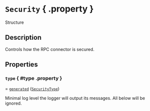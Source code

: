# ``Security`` { .property }
Structure

## Description

Controls how the RPC connector is secured.

## Properties

### ``type`` { #type .property }
= [``generated``](SecurityType#generated) ([``SecurityType``](SecurityType))

Minimal log level the logger will output its messages. All below will be ignored.

